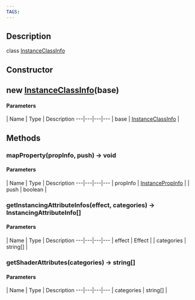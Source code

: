 ```yaml
---
TAGS:
---
```

## Description

class [InstanceClassInfo](/classes/2.0/InstanceClassInfo)



## Constructor

## new [InstanceClassInfo](/classes/2.0/InstanceClassInfo)(base)



#### Parameters
 | Name | Type | Description
---|---|---|---
 | base | [InstanceClassInfo](/classes/2.0/InstanceClassInfo) | 

## Methods

### mapProperty(propInfo, push) &rarr; void



#### Parameters
 | Name | Type | Description
---|---|---|---
 | propInfo | [InstancePropInfo](/classes/2.0/InstancePropInfo) | 
 | push | boolean | 
### getInstancingAttributeInfos(effect, categories) &rarr; InstancingAttributeInfo[]



#### Parameters
 | Name | Type | Description
---|---|---|---
 | effect | Effect | 
 | categories | string[] | 
### getShaderAttributes(categories) &rarr; string[]



#### Parameters
 | Name | Type | Description
---|---|---|---
 | categories | string[] | 

